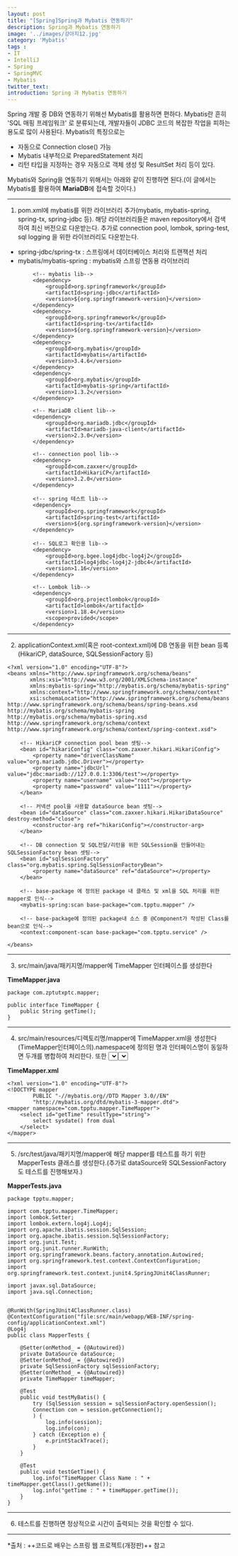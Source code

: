 ```yaml
---
layout: post
title: "[Spring]Spring과 Mybatis 연동하기"
description: Spring과 Mybatis 연동하기
image: '../images/강아지12.jpg'
category: 'Mybatis'
tags : 
- IT
- IntelliJ
- Spring
- SpringMVC
- Mybatis
twitter_text: 
introduction: Spring 과 Mybatis 연동하기
---
```


Spring 개발 중 DB와 연동하기 위해선 Mybatis를 활용하면 편하다.
Mybatis란 흔히 'SQL 매핑 프레임워크' 로 분류되는데, 개발자들이 JDBC 코드의 복잡한 작업을 피하는 용도로 많이 사용된다.
Mybatis의 특징으로는
- 자동으로 Connection close() 가능
- Mybatis 내부적으로 PreparedStatement 처리
- 리턴 타입을 지정하는 경우 자동으로 객체 생성 및 ResultSet 처리
등이 있다.



Mybatis와 Spring을 연동하기 위해서는 아래와 같이 진행하면 된다.(이 글에서는 Mybatis를 활용하여 **MariaDB**에 접속할 것이다.)

_ _ _


1) pom.xml에 mybatis를 위한 라이브러리 추가(mybatis, mybatis-spring, spring-tx, spring-jdbc 등). 해당 라이브러리들은 maven repository에서 검색하여 최신 버전으로 다운받는다. 추가로 connection pool, lombok, spring-test, sql logging 을 위한 라이브러리도 다운받는다. 
- spring-jdbc/spring-tx : 스프링에서 데이터베이스 처리와 트랜잭션 처리
- mybatis/mybatis-spring : mybatis와 스프링 연동용 라이브러리
```
        <!-- mybatis lib-->
        <dependency>
            <groupId>org.springframework</groupId>
            <artifactId>spring-jdbc</artifactId>
            <version>${org.springframework-version}</version>
        </dependency>
        <dependency>
            <groupId>org.springframework</groupId>
            <artifactId>spring-tx</artifactId>
            <version>${org.springframework-version}</version>
        </dependency>
        <dependency>
            <groupId>org.mybatis</groupId>
            <artifactId>mybatis</artifactId>
            <version>3.4.6</version>
        </dependency>
        <dependency>
            <groupId>org.mybatis</groupId>
            <artifactId>mybatis-spring</artifactId>
            <version>1.3.2</version>
        </dependency>

        <!-- MariaDB client lib-->
        <dependency>
            <groupId>org.mariadb.jdbc</groupId>
            <artifactId>mariadb-java-client</artifactId>
            <version>2.3.0</version>
        </dependency>

        <!-- connection pool lib-->
        <dependency>
            <groupId>com.zaxxer</groupId>
            <artifactId>HikariCP</artifactId>
            <version>3.2.0</version>
        </dependency>

        <!-- spring 테스트 lib-->
        <dependency>
            <groupId>org.springframework</groupId>
            <artifactId>spring-test</artifactId>
            <version>${org.springframework-version}</version>
        </dependency>

        <!-- SQL로그 확인용 lib-->
        <dependency>
            <groupId>org.bgee.log4jdbc-log4j2</groupId>
            <artifactId>log4jdbc-log4j2-jdbc4</artifactId>
            <version>1.16</version>
        </dependency>

        <!-- Lombok lib-->
        <dependency>
            <groupId>org.projectlombok</groupId>
            <artifactId>lombok</artifactId>
            <version>1.18.4</version>
            <scope>provided</scope>
        </dependency>
```







_ _ _



2) applicationContext.xml(혹은 root-context.xml)에 DB 연동을 위한 bean 등록(HikariCP, dataSource, SQLSessionFactory 등)
```
<?xml version="1.0" encoding="UTF-8"?>
<beans xmlns="http://www.springframework.org/schema/beans"
       xmlns:xsi="http://www.w3.org/2001/XMLSchema-instance"
       xmlns:mybatis-spring="http://mybatis.org/schema/mybatis-spring"
       xmlns:context="http://www.springframework.org/schema/context"
       xsi:schemaLocation="http://www.springframework.org/schema/beans http://www.springframework.org/schema/beans/spring-beans.xsd http://mybatis.org/schema/mybatis-spring http://mybatis.org/schema/mybatis-spring.xsd http://www.springframework.org/schema/context http://www.springframework.org/schema/context/spring-context.xsd">

    <!-- HikariCP connection pool bean 셋팅-->
    <bean id="hikariConfig" class="com.zaxxer.hikari.HikariConfig">
        <property name="driverClassName" value="org.mariadb.jdbc.Driver"></property>
        <property name="jdbcUrl" value="jdbc:mariadb://127.0.0.1:3306/test"></property>
        <property name="username" value="root"></property>
        <property name="password" value="1111"></property>
    </bean>

    <!-- 커넥션 pool을 사용할 dataSource bean 셋팅-->
    <bean id="dataSource" class="com.zaxxer.hikari.HikariDataSource" destroy-method="close">
        <constructor-arg ref="hikariConfig"></constructor-arg>
    </bean>

    <!-- DB connection 및 SQL전달/리턴을 위한 SQLSession을 만들어내는 SQLSessionFactory bean 셋팅-->
    <bean id="sqlSessionFactory" class="org.mybatis.spring.SqlSessionFactoryBean">
        <property name="dataSource" ref="dataSource"></property>
    </bean>

    <!-- base-package 에 정의된 package 내 클래스 및 xml을 SQL 처리를 위한 mapper로 인식-->
    <mybatis-spring:scan base-package="com.tpptu.mapper" />

    <!-- base-package에 정의된 package내 소스 중 @Component가 작성된 Class를 bean으로 인식-->
    <context:component-scan base-package="com.tpptu.service" />

</beans>
```







_ _ _



3) src/main/java/패키지명/mapper에 TimeMapper 인터페이스를 생성한다

**TimeMapper.java**
```
package com.zptutxptc.mapper;

public interface TimeMapper {
    public String getTime();
}

```






_ _ _


4) src/main/resources/디렉토리명/mapper에 TimeMapper.xml을 생성한다(TimeMapper인터페이스의).namespace에 정의된 명과 인터페이스명이 동일하면 두개를 병합하여 처리한다. 또한 <select> 태그의 id속성의 값은 인터페이스의 메서드와 동일하게 맞춰야 한다. 그리고 <select>태그의 resultType도 인터페이스의 메서드의 리턴타입과 동일해야 한다.

**TimeMapper.xml**
```
<?xml version="1.0" encoding="UTF-8"?>
<!DOCTYPE mapper
        PUBLIC "-//mybatis.org//DTD Mapper 3.0//EN"
        "http://mybatis.org/dtd/mybatis-3-mapper.dtd">
<mapper namespace="com.tpptu.mapper.TimeMapper">
    <select id="getTime" resultType="string">
        select sysdate() from dual
    </select>
</mapper>
```







_ _ _


5) /src/test/java/패키지명/mapper에 해당 mapper를 테스트를 하기 위한 MapperTests 클래스를 생성한다.(추가로 dataSource와 SQLSessionFactory도 테스트를 진행해보자.)


**MapperTests.java**
```
package tpptu.mapper;

import com.tpptu.mapper.TimeMapper;
import lombok.Setter;
import lombok.extern.log4j.Log4j;
import org.apache.ibatis.session.SqlSession;
import org.apache.ibatis.session.SqlSessionFactory;
import org.junit.Test;
import org.junit.runner.RunWith;
import org.springframework.beans.factory.annotation.Autowired;
import org.springframework.test.context.ContextConfiguration;
import org.springframework.test.context.junit4.SpringJUnit4ClassRunner;

import javax.sql.DataSource;
import java.sql.Connection;


@RunWith(SpringJUnit4ClassRunner.class)
@ContextConfiguration("file:src/main/webapp/WEB-INF/spring-config/applicationContext.xml")
@Log4j
public class MapperTests {

    @Setter(onMethod_ = {@Autowired})
    private DataSource dataSource;
    @Setter(onMethod_ = {@Autowired})
    private SqlSessionFactory sqlSessionFactory;
    @Setter(onMethod_ = {@Autowired})
    private TimeMapper timeMapper;

    @Test
    public void testMyBatis() {
        try (SqlSession session = sqlSessionFactory.openSession();
        Connection con = session.getConnection();
        ) {
            log.info(session);
            log.info(con);
        } catch (Exception e) {
            e.printStackTrace();
        }
    }

    @Test
    public void testGetTime() {
        log.info("TimeMapper Class Name : " + timeMapper.getClass().getName());
        log.info("getTime : " + timeMapper.getTime());
    }
}

```





_ _ _


6) 테스트를 진행하면 정상적으로 시간이 출력되는 것을 확인할 수 있다.






_ _ _





*출처 : ++코드로 배우는 스프링 웹 프로젝트(개정판)++ 참고
